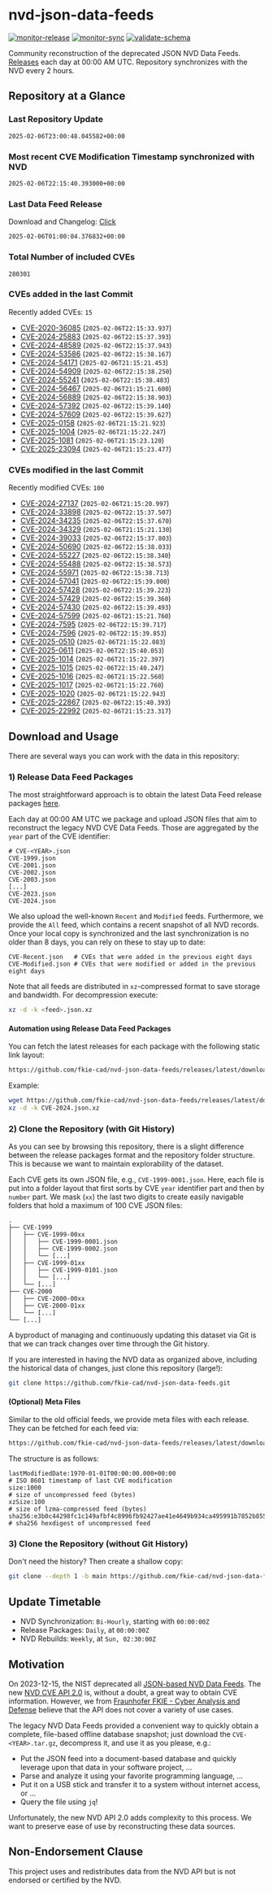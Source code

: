 # nvd-json-data-feeds

[![monitor-release](https://github.com/fkie-cad/nvd-json-data-feeds/actions/workflows/monitor_release.yml/badge.svg)](https://github.com/fkie-cad/nvd-json-data-feeds/actions/workflows/monitor_release.yml)
[![monitor-sync](https://github.com/fkie-cad/nvd-json-data-feeds/actions/workflows/monitor_sync.yml/badge.svg)](https://github.com/fkie-cad/nvd-json-data-feeds/actions/workflows/monitor_sync.yml)
[![validate-schema](https://github.com/fkie-cad/nvd-json-data-feeds/actions/workflows/validate_schema.yml/badge.svg)](https://github.com/fkie-cad/nvd-json-data-feeds/actions/workflows/validate_schema.yml)

Community reconstruction of the deprecated JSON NVD Data Feeds.
[Releases](https://github.com/fkie-cad/nvd-json-data-feeds/releases/latest) each day at 00:00 AM UTC.
Repository synchronizes with the NVD every 2 hours.

## Repository at a Glance

### Last Repository Update

```plain
2025-02-06T23:00:48.045582+00:00
```

### Most recent CVE Modification Timestamp synchronized with NVD

```plain
2025-02-06T22:15:40.393000+00:00
```

### Last Data Feed Release

Download and Changelog: [Click](https://github.com/fkie-cad/nvd-json-data-feeds/releases/latest)

```plain
2025-02-06T01:00:04.376832+00:00
```

### Total Number of included CVEs

```plain
280301
```

### CVEs added in the last Commit

Recently added CVEs: `15`

- [CVE-2020-36085](CVE-2020/CVE-2020-360xx/CVE-2020-36085.json) (`2025-02-06T22:15:33.937`)
- [CVE-2024-25883](CVE-2024/CVE-2024-258xx/CVE-2024-25883.json) (`2025-02-06T22:15:37.393`)
- [CVE-2024-48589](CVE-2024/CVE-2024-485xx/CVE-2024-48589.json) (`2025-02-06T22:15:37.943`)
- [CVE-2024-53586](CVE-2024/CVE-2024-535xx/CVE-2024-53586.json) (`2025-02-06T22:15:38.167`)
- [CVE-2024-54171](CVE-2024/CVE-2024-541xx/CVE-2024-54171.json) (`2025-02-06T21:15:21.453`)
- [CVE-2024-54909](CVE-2024/CVE-2024-549xx/CVE-2024-54909.json) (`2025-02-06T22:15:38.250`)
- [CVE-2024-55241](CVE-2024/CVE-2024-552xx/CVE-2024-55241.json) (`2025-02-06T22:15:38.483`)
- [CVE-2024-56467](CVE-2024/CVE-2024-564xx/CVE-2024-56467.json) (`2025-02-06T21:15:21.600`)
- [CVE-2024-56889](CVE-2024/CVE-2024-568xx/CVE-2024-56889.json) (`2025-02-06T22:15:38.903`)
- [CVE-2024-57392](CVE-2024/CVE-2024-573xx/CVE-2024-57392.json) (`2025-02-06T22:15:39.140`)
- [CVE-2024-57609](CVE-2024/CVE-2024-576xx/CVE-2024-57609.json) (`2025-02-06T22:15:39.627`)
- [CVE-2025-0158](CVE-2025/CVE-2025-01xx/CVE-2025-0158.json) (`2025-02-06T21:15:21.923`)
- [CVE-2025-1004](CVE-2025/CVE-2025-10xx/CVE-2025-1004.json) (`2025-02-06T21:15:22.247`)
- [CVE-2025-1081](CVE-2025/CVE-2025-10xx/CVE-2025-1081.json) (`2025-02-06T21:15:23.120`)
- [CVE-2025-23094](CVE-2025/CVE-2025-230xx/CVE-2025-23094.json) (`2025-02-06T21:15:23.477`)


### CVEs modified in the last Commit

Recently modified CVEs: `100`

- [CVE-2024-27137](CVE-2024/CVE-2024-271xx/CVE-2024-27137.json) (`2025-02-06T21:15:20.997`)
- [CVE-2024-33898](CVE-2024/CVE-2024-338xx/CVE-2024-33898.json) (`2025-02-06T22:15:37.507`)
- [CVE-2024-34235](CVE-2024/CVE-2024-342xx/CVE-2024-34235.json) (`2025-02-06T22:15:37.670`)
- [CVE-2024-34329](CVE-2024/CVE-2024-343xx/CVE-2024-34329.json) (`2025-02-06T21:15:21.130`)
- [CVE-2024-39033](CVE-2024/CVE-2024-390xx/CVE-2024-39033.json) (`2025-02-06T22:15:37.803`)
- [CVE-2024-50690](CVE-2024/CVE-2024-506xx/CVE-2024-50690.json) (`2025-02-06T22:15:38.033`)
- [CVE-2024-55227](CVE-2024/CVE-2024-552xx/CVE-2024-55227.json) (`2025-02-06T22:15:38.340`)
- [CVE-2024-55488](CVE-2024/CVE-2024-554xx/CVE-2024-55488.json) (`2025-02-06T22:15:38.573`)
- [CVE-2024-55971](CVE-2024/CVE-2024-559xx/CVE-2024-55971.json) (`2025-02-06T22:15:38.713`)
- [CVE-2024-57041](CVE-2024/CVE-2024-570xx/CVE-2024-57041.json) (`2025-02-06T22:15:39.000`)
- [CVE-2024-57428](CVE-2024/CVE-2024-574xx/CVE-2024-57428.json) (`2025-02-06T22:15:39.223`)
- [CVE-2024-57429](CVE-2024/CVE-2024-574xx/CVE-2024-57429.json) (`2025-02-06T22:15:39.360`)
- [CVE-2024-57430](CVE-2024/CVE-2024-574xx/CVE-2024-57430.json) (`2025-02-06T22:15:39.493`)
- [CVE-2024-57599](CVE-2024/CVE-2024-575xx/CVE-2024-57599.json) (`2025-02-06T21:15:21.760`)
- [CVE-2024-7595](CVE-2024/CVE-2024-75xx/CVE-2024-7595.json) (`2025-02-06T22:15:39.717`)
- [CVE-2024-7596](CVE-2024/CVE-2024-75xx/CVE-2024-7596.json) (`2025-02-06T22:15:39.853`)
- [CVE-2025-0510](CVE-2025/CVE-2025-05xx/CVE-2025-0510.json) (`2025-02-06T21:15:22.083`)
- [CVE-2025-0611](CVE-2025/CVE-2025-06xx/CVE-2025-0611.json) (`2025-02-06T22:15:40.053`)
- [CVE-2025-1014](CVE-2025/CVE-2025-10xx/CVE-2025-1014.json) (`2025-02-06T21:15:22.397`)
- [CVE-2025-1015](CVE-2025/CVE-2025-10xx/CVE-2025-1015.json) (`2025-02-06T22:15:40.247`)
- [CVE-2025-1016](CVE-2025/CVE-2025-10xx/CVE-2025-1016.json) (`2025-02-06T21:15:22.560`)
- [CVE-2025-1017](CVE-2025/CVE-2025-10xx/CVE-2025-1017.json) (`2025-02-06T21:15:22.760`)
- [CVE-2025-1020](CVE-2025/CVE-2025-10xx/CVE-2025-1020.json) (`2025-02-06T21:15:22.943`)
- [CVE-2025-22867](CVE-2025/CVE-2025-228xx/CVE-2025-22867.json) (`2025-02-06T22:15:40.393`)
- [CVE-2025-22992](CVE-2025/CVE-2025-229xx/CVE-2025-22992.json) (`2025-02-06T21:15:23.317`)


## Download and Usage

There are several ways you can work with the data in this repository:

### 1) Release Data Feed Packages

The most straightforward approach is to obtain the latest Data Feed release packages [here](https://github.com/fkie-cad/nvd-json-data-feeds/releases/latest).

Each day at 00:00 AM UTC we package and upload JSON files that aim to reconstruct the legacy NVD CVE Data Feeds.
Those are aggregated by the `year` part of the CVE identifier:

```
# CVE-<YEAR>.json
CVE-1999.json
CVE-2001.json
CVE-2002.json
CVE-2003.json
[...]
CVE-2023.json
CVE-2024.json
```

We also upload the well-known `Recent` and `Modified` feeds.
Furthermore, we provide the `All` feed, which contains a recent snapshot of all NVD records.
Once your local copy is synchronized and the last synchronization is no older than 8 days, you can rely on these to stay up to date:

```plain
CVE-Recent.json   # CVEs that were added in the previous eight days
CVE-Modified.json # CVEs that were modified or added in the previous eight days
```

Note that all feeds are distributed in `xz`-compressed format to save storage and bandwidth.
For decompression execute:

```sh
xz -d -k <feed>.json.xz
```

#### Automation using Release Data Feed Packages

You can fetch the latest releases for each package with the following static link layout:

```sh
https://github.com/fkie-cad/nvd-json-data-feeds/releases/latest/download/CVE-<YEAR>.json.xz
```

Example:

```sh
wget https://github.com/fkie-cad/nvd-json-data-feeds/releases/latest/download/CVE-2024.json.xz
xz -d -k CVE-2024.json.xz
```

### 2) Clone the Repository (with Git History)

As you can see by browsing this repository, there is a slight difference between the release packages format and the repository folder structure.
This is because we want to maintain explorability of the dataset.

Each CVE gets its own JSON file, e.g., `CVE-1999-0001.json`.
Here, each file is put into a folder layout that first sorts by CVE `year` identifier part and then by `number` part.
We mask (`xx`) the last two digits to create easily navigable folders that hold a maximum of 100 CVE JSON files:

```plain
.
├── CVE-1999
│   ├── CVE-1999-00xx
│   │   ├── CVE-1999-0001.json
│   │   ├── CVE-1999-0002.json
│   │   └── [...]
│   ├── CVE-1999-01xx
│   │   ├── CVE-1999-0101.json
│   │   └── [...]
│   └── [...]
├── CVE-2000
│   ├── CVE-2000-00xx
│   ├── CVE-2000-01xx
│   └── [...]
└── [...]
```

A byproduct of managing and continuously updating this dataset via Git is that we can track changes over time through the Git history.

If you are interested in having the NVD data as organized above, including the historical data of changes, just clone this repository (large!):

```sh
git clone https://github.com/fkie-cad/nvd-json-data-feeds.git
```

#### (Optional) Meta Files

Similar to the old official feeds, we provide meta files with each release. They can be fetched for each feed via:

```sh
https://github.com/fkie-cad/nvd-json-data-feeds/releases/latest/download/CVE-<YEAR>.meta
```

The structure is as follows:

```plain
lastModifiedDate:1970-01-01T00:00:00.000+00:00                          # ISO 8601 timestamp of last CVE modification
size:1000                                                               # size of uncompressed feed (bytes)
xzSize:100                                                              # size of lzma-compressed feed (bytes)
sha256:e3b0c44298fc1c149afbf4c8996fb92427ae41e4649b934ca495991b7852b855 # sha256 hexdigest of uncompressed feed
```

### 3) Clone the Repository (without Git History)

Don't need the history? Then create a shallow copy:

```sh
git clone --depth 1 -b main https://github.com/fkie-cad/nvd-json-data-feeds.git
```


## Update Timetable

* NVD Synchronization: `Bi-Hourly`, starting with `00:00:00Z`
* Release Packages: `Daily`, at `00:00:00Z`
* NVD Rebuilds: `Weekly`, at `Sun, 02:30:00Z`


## Motivation

On 2023-12-15, the NIST deprecated all [JSON-based NVD Data Feeds](https://nvd.nist.gov/vuln/data-feeds#divRetirementBanner-1).
The new [NVD CVE API 2.0](https://nvd.nist.gov/developers/vulnerabilities) is, without a doubt, a great way to obtain CVE information.
However, we from [Fraunhofer FKIE - Cyber Analysis and Defense](https://www.fkie.fraunhofer.de/en/departments/cad.html) believe that the API does not cover a variety of use cases.

The legacy NVD Data Feeds provided a convenient way to quickly obtain a complete, file-based offline database snapshot; just download the `CVE-<YEAR>.tar.gz`, decompress it, and use it as you please, e.g.:

- Put the JSON feed into a document-based database and quickly leverage upon that data in your software project, ...
- Parse and analyze it using your favorite programming language, ...
- Put it on a USB stick and transfer it to a system without internet access, or ...
- Query the file using `jq`!

Unfortunately, the new NVD API 2.0 adds complexity to this process.
We want to preserve ease of use by reconstructing these data sources.

## Non-Endorsement Clause

This project uses and redistributes data from the NVD API but is not endorsed or certified by the NVD.